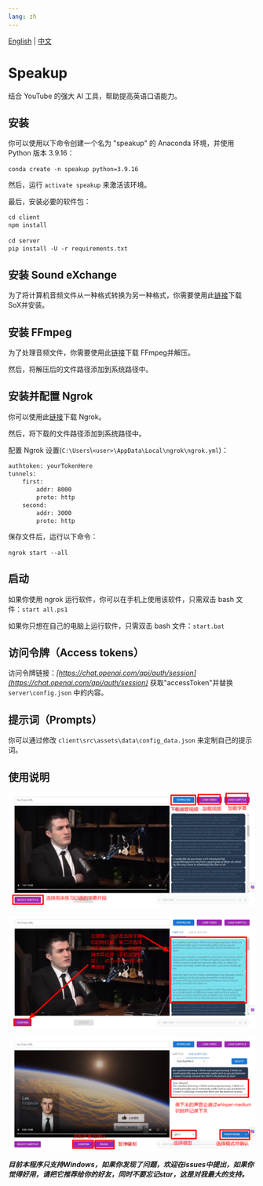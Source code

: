 ```yaml
---
lang: zh
---
```

[English](README.md) | [中文](README.zh.md)

# Speakup

结合 YouTube 的强大 AI 工具，帮助提高英语口语能力。

## 安装

你可以使用以下命令创建一个名为 "speakup" 的 Anaconda 环境，并使用 Python 版本 3.9.16：

`conda create -n speakup python=3.9.16`

然后，运行 `activate speakup` 来激活该环境。

最后，安装必要的软件包：

```
cd client
npm install

cd server
pip install -U -r requirements.txt
```

## 安装 Sound eXchange

为了将计算机音频文件从一种格式转换为另一种格式，你需要使用此[链接](https://sox.sourceforge.io/)下载 SoX并安装。

## 安装 FFmpeg

为了处理音频文件，你需要使用此[链接](https://ffmpeg.org/)下载 FFmpeg并解压。

然后，将解压后的文件路径添加到系统路径中。

## 安装并配置 Ngrok

你可以使用此[链接](https://ngrok.com/download)下载 Ngrok。

然后，将下载的文件路径添加到系统路径中。

配置 Ngrok 设置(`C:\Users`\\`<user>\AppData\Local\ngrok\ngrok.yml`)：

```
authtoken: yourTokenHere
tunnels:
	first:
		addr: 8000
		proto: http
	second:
		addr: 3000
		proto: http
```

保存文件后，运行以下命令：

`ngrok start --all`

## 启动

如果你使用 ngrok 运行软件，你可以在手机上使用该软件，只需双击 bash 文件：`start all.ps1`

如果你只想在自己的电脑上运行软件，只需双击 bash 文件：`start.bat`

## 访问令牌（Access tokens）

访问令牌链接：*[https://chat.openai.com/api/auth/session](https://chat.openai.com/api/auth/session)*
获取"accessToken"并替换 `server\config.json` 中的内容。

## 提示词（Prompts）

你可以通过修改 `client\src\assets\data\config_data.json` 来定制自己的提示词。

## 使用说明

![1686489915963](image/README.zh/1686489915963.png)

![1686490211645](image/README.zh/1686490211645.png)

![1686490758714](image/README.zh/1686490758714.png)

***目前本程序只支持Windows，如果你发现了问题，欢迎在issues中提出，如果你觉得好用，请把它推荐给你的好友，同时不要忘记star，这是对我最大的支持。***
